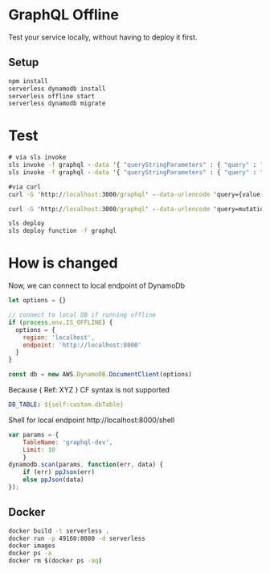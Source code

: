 # GraphQL Offline

Test your service locally, without having to deploy it first.

## Setup

```bat
npm install
serverless dynamodb install
serverless offline start
serverless dynamodb migrate
```

# Test

```bat
# via sls invoke
sls invoke -f graphql --data '{ "queryStringParameters" : { "query" : "{value(key:\"Username\")}"  }  }'
sls invoke -f graphql --data '{ "queryStringParameters" : { "query" : "mutation {value(key:\"Username\", value: \"Luca\")}"  }  }'
```

```bat
#via curl
curl -G 'http://localhost:3000/graphql' --data-urlencode 'query={value(key:"Username")}'

curl -G 'http://localhost:3000/graphql' --data-urlencode 'query=mutation {value(key:"Username", value: "Luca")}'
```

```bat
sls deploy
sls deploy function -f graphql
```

# How is changed

Now, we can connect to local endpoint of DynamoDb

```javascript
let options = {}

// connect to local DB if running offline
if (process.env.IS_OFFLINE) {
  options = {
    region: 'localhost',
    endpoint: 'http://localhost:8000'
  }
}

const db = new AWS.DynamoDB.DocumentClient(options)
```

Because { Ref: XYZ } CF syntax is not supported

```yml
DB_TABLE: ${self:custom.dbTable}
```

Shell for local endpoint http://localhost:8000/shell

```javascript
var params = {
    TableName: 'graphql-dev',
    Limit: 10
    }
dynamodb.scan(params, function(err, data) {
    if (err) ppJson(err)
    else ppJson(data)
});
```

## Docker

```bat
docker build -t serverless .
docker run -p 49160:8080 -d serverless
docker images
docker ps -a
docker rm $(docker ps -aq) 
```


